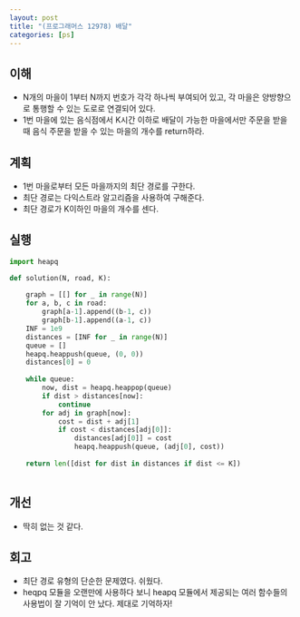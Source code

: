 ```yaml
---
layout: post
title: "(프로그래머스 12978) 배달"
categories: [ps]
---
```


## 이해
- N개의 마을이 1부터 N까지 번호가 각각 하나씩 부여되어 있고, 각 마을은 양방향으로 통행할 수 있는 도로로 연결되어 있다.
- 1번 마을에 있는 음식점에서 K시간 이하로 배달이 가능한 마을에서만 주문을 받을 때 음식 주문을 받을 수 있는 마을의 개수를 return하라.


## 계획

- 1번 마을로부터 모든 마을까지의 최단 경로를 구한다.
- 최단 경로는 다익스트라 알고리즘을 사용하여 구해준다.
- 최단 경로가 K이하인 마을의 개수를 센다.

## 실행

```python
import heapq

def solution(N, road, K):
    
    graph = [[] for _ in range(N)]
    for a, b, c in road:
        graph[a-1].append((b-1, c))
        graph[b-1].append((a-1, c))
    INF = 1e9
    distances = [INF for _ in range(N)]
    queue = []
    heapq.heappush(queue, (0, 0))
    distances[0] = 0
    
    while queue:
        now, dist = heapq.heappop(queue)
        if dist > distances[now]:
            continue
        for adj in graph[now]:
            cost = dist + adj[1]
            if cost < distances[adj[0]]:
                distances[adj[0]] = cost
                heapq.heappush(queue, (adj[0], cost))
    
    return len([dist for dist in distances if dist <= K])
        
```
## 개선

- 딱히 없는 것 같다.

## 회고
- 최단 경로 유형의 단순한 문제였다. 쉬웠다.
- heqpq 모듈을 오랜만에 사용하다 보니 heapq 모듈에서 제공되는 여러 함수들의 사용법이 잘 기억이 안 났다. 제대로 기억하자!
